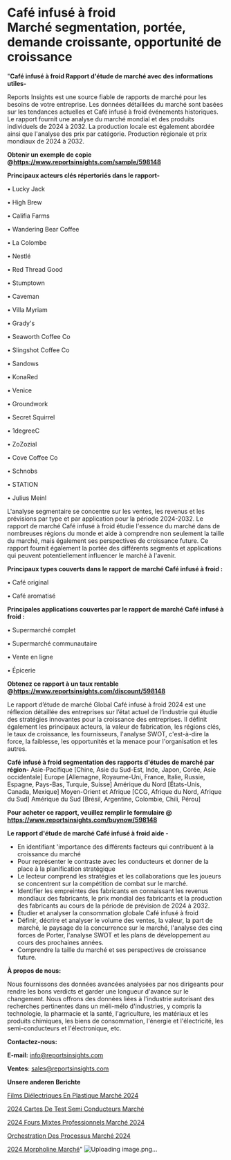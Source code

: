 # Café infusé à froid Marché segmentation, portée, demande croissante, opportunité de croissance

"<strong>Café infusé à froid Rapport d'étude de marché avec des informations utiles-</strong>

Reports Insights est une source fiable de rapports de marché pour les besoins de votre entreprise. Les données détaillées du marché sont basées sur les tendances actuelles et Café infusé à froid événements historiques. Le rapport fournit une analyse du marché mondial et des produits individuels de 2024 à 2032. La production locale est également abordée ainsi que l'analyse des prix par catégorie. Production régionale et prix mondiaux de 2024 à 2032.

<strong><b>Obtenir un exemple de copie @</b></strong><a href=https://www.reportsinsights.com/sample/598148><strong><b>https://www.reportsinsights.com/sample/598148</b></strong></a>

<b>Principaux acteurs clés répertoriés dans le rapport-</b>

<b> </b>• Lucky Jack

• High Brew

• Califia Farms

• Wandering Bear Coffee

• La Colombe

• Nestlé

• Red Thread Good

• Stumptown

• Caveman

• Villa Myriam

• Grady's

• Seaworth Coffee Co

• Slingshot Coffee Co

• Sandows

• KonaRed

• Venice

• Groundwork

• Secret Squirrel

• 1degreeC

• ZoZozial

• Cove Coffee Co

• Schnobs

• STATION

• Julius Meinl

L'analyse segmentaire se concentre sur les ventes, les revenus et les prévisions par type et par application pour la période 2024-2032. Le rapport de marché Café infusé à froid étudie l'essence du marché dans de nombreuses régions du monde et aide à comprendre non seulement la taille du marché, mais également ses perspectives de croissance future. Ce rapport fournit également la portée des différents segments et applications qui peuvent potentiellement influencer le marché à l'avenir.

<strong>Principaux types couverts dans le rapport de marché Café infusé à froid :</strong>

• Café original

• Café aromatisé

<strong>Principales applications couvertes par le rapport de marché Café infusé à froid :</strong>

• Supermarché complet

• Supermarché communautaire

• Vente en ligne

• Épicerie

<strong><b>Obtenez ce rapport à un taux rentable @</b></strong><a href=https://www.reportsinsights.com/discount/598148><strong><b>https://www.reportsinsights.com/discount/598148</b></strong></a>

Le rapport d’étude de marché Global Café infusé à froid 2024 est une réflexion détaillée des entreprises sur l’état actuel de l’industrie qui étudie des stratégies innovantes pour la croissance des entreprises. Il définit également les principaux acteurs, la valeur de fabrication, les régions clés, le taux de croissance, les fournisseurs, l'analyse SWOT, c'est-à-dire la force, la faiblesse, les opportunités et la menace pour l'organisation et les autres.

<strong>Café infusé à froid segmentation des rapports d'études de marché par région-</strong>
Asie-Pacifique [Chine, Asie du Sud-Est, Inde, Japon, Corée, Asie occidentale]
Europe [Allemagne, Royaume-Uni, France, Italie, Russie, Espagne, Pays-Bas, Turquie, Suisse]
Amérique du Nord [États-Unis, Canada, Mexique]
Moyen-Orient et Afrique [CCG, Afrique du Nord, Afrique du Sud]
Amérique du Sud [Brésil, Argentine, Colombie, Chili, Pérou]

<strong>Pour acheter ce rapport, veuillez remplir le formulaire @   <a href=https://www.reportsinsights.com/buynow/598148>https://www.reportsinsights.com/buynow/598148</a></strong>

<strong>Le rapport d'étude de marché Café infusé à froid aide -</strong>
<ul>
  <li>En identifiant 'importance des différents facteurs qui contribuent à la croissance du marché</li>
  <li>Pour représenter le contraste avec les conducteurs et donner de la place à la planification stratégique</li>
  <li>Le lecteur comprend les stratégies et les collaborations que les joueurs se concentrent sur la compétition de combat sur le marché.</li>
  <li>Identifier les empreintes des fabricants en connaissant les revenus mondiaux des fabricants, le prix mondial des fabricants et la production des fabricants au cours de la période de prévision de 2024 à 2032.</li>
  <li>Étudier et analyser la consommation globale Café infusé à froid</li>
  <li>Définir, décrire et analyser le volume des ventes, la valeur, la part de marché, le paysage de la concurrence sur le marché, l'analyse des cinq forces de Porter, l'analyse SWOT et les plans de développement au cours des prochaines années.</li>
  <li>Comprendre la taille du marché et ses perspectives de croissance future.</li>
</ul>
<strong>À propos de nous:</strong>

Nous fournissons des données avancées analysées par nos dirigeants pour rendre les bons verdicts et garder une longueur d'avance sur le changement. Nous offrons des données liées à l'industrie autorisant des recherches pertinentes dans un méli-mélo d'industries, y compris la technologie, la pharmacie et la santé, l'agriculture, les matériaux et les produits chimiques, les biens de consommation, l'énergie et l'électricité, les semi-conducteurs et l'électronique, etc.

<strong>Contactez-nous:</strong>

<strong>E-mail:</strong> <a href=mailto:info@reportsinsights.com>info@reportsinsights.com</a>

<strong>Ventes</strong>: <a href=mailto:sales@reportsinsights.com>sales@reportsinsights.com</a>

<strong>Unsere anderen Berichte</strong>

<a href=https://www.linkedin.com/pulse/films-diélectriques-en-plastique-marché-lavenir-7dwdc/>Films Diélectriques En Plastique Marché 2024</a>

<a href=https://www.linkedin.com/pulse/2024-cartes-de-test-semi-conducteurs-march%C3%A9-nglcc/>2024 Cartes De Test Semi Conducteurs Marché</a>

<a href=https://www.linkedin.com/pulse/2024-fours-mixtes-professionnels-marché-principaux-usrbc/>2024 Fours Mixtes Professionnels Marché 2024</a>

<a href=https://www.linkedin.com/pulse/orchestration-des-processus-marché-principales-skbjc/>Orchestration Des Processus Marché 2024</a>

<a href=https://www.linkedin.com/pulse/2024-morpholine-march%C3%A9-paysage-comprenant-des-foiwc/>2024 Morpholine Marché</a>"
![Uploading image.png…]()
